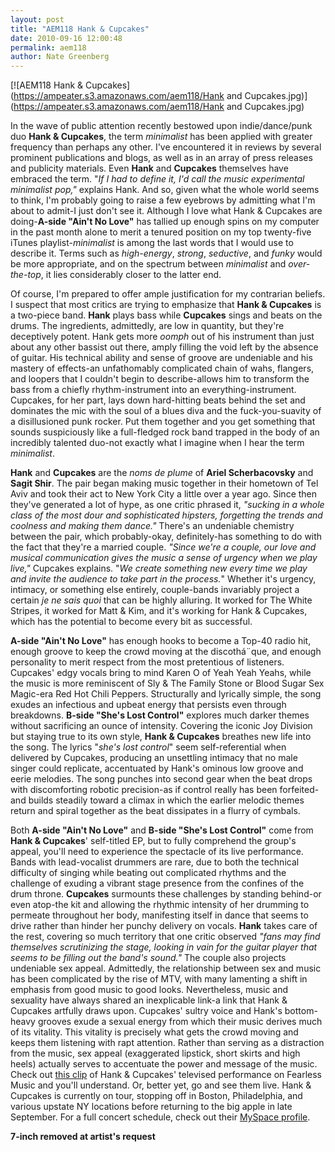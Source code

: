 ```yaml
---
layout: post
title: "AEM118 Hank & Cupcakes"
date: 2010-09-16 12:00:48
permalink: aem118
author: Nate Greenberg
---
```

[![AEM118 Hank & Cupcakes](https://ampeater.s3.amazonaws.com/aem118/Hank and Cupcakes.jpg)](https://ampeater.s3.amazonaws.com/aem118/Hank and Cupcakes.jpg)

In the wave of public attention recently bestowed upon indie/dance/punk duo **Hank & Cupcakes**, the term _minimalist_ has been applied with greater frequency than perhaps any other. I've encountered it in reviews by several prominent publications and blogs, as well as in an array of press releases and publicity materials. Even **Hank** and **Cupcakes** themselves have embraced the term. "_If I had to define it, I'd call the music experimental minimalist pop,"_ explains Hank. And so, given what the whole world seems to think, I'm probably going to raise a few eyebrows by admitting what I'm about to admit-I just don't see it. Although I love what Hank & Cupcakes are doing-**A-side "Ain't No Love"** has tallied up enough spins on my computer in the past month alone to merit a tenured position on my top twenty-five iTunes playlist-_minimalist_ is among the last words that I would use to describe it. Terms such as _high-energy_, _strong_, _seductive_, and _funky_ would be more appropriate, and on the spectrum between _minimalist_ and _over-the-top_, it lies considerably closer to the latter end.

<!-- more -->

Of course, I'm prepared to offer ample justification for my contrarian beliefs. I suspect that most critics are trying to emphasize that **Hank & Cupcakes** is a two-piece band. **Hank** plays bass while **Cupcakes** sings and beats on the drums. The ingredients, admittedly, are low in quantity, but they're deceptively potent. Hank gets more _oomph_ out of his instrument than just about any other bassist out there, amply filling the void left by the absence of guitar. His technical ability and sense of groove are undeniable and his mastery of effects-an unfathomably complicated chain of wahs, flangers, and loopers that I couldn't begin to describe-allows him to transform the bass from a chiefly rhythm-instrument into an everything-instrument. Cupcakes, for her part, lays down hard-hitting beats behind the set and dominates the mic with the soul of a blues diva and the fuck-you-suavity of a disillusioned punk rocker. Put them together and you get something that sounds suspiciously like a full-fledged rock band trapped in the body of an incredibly talented duo-not exactly what I imagine when I hear the term _minimalist_.

**Hank** and **Cupcakes** are the _noms de plume_ of **Ariel Scherbacovsky** and **Sagit Shir**. The pair began making music together in their hometown of Tel Aviv and took their act to New York City a little over a year ago. Since then they've generated a lot of hype, as one critic phrased it, _"sucking in a whole class of the most dour and sophisticated hipsters, forgetting the trends and coolness and making them dance."_ There's an undeniable chemistry between the pair, which probably-okay, definitely-has something to do with the fact that they're a married couple. _"Since we're a couple, our love and musical communication gives the music a sense of urgency when we play live,"_ Cupcakes explains. "_We create something new every time we play and invite the audience to take part in the process._" Whether it's urgency, intimacy, or something else entirely, couple-bands invariably project a certain _je ne sais quoi_ that can be highly alluring. It worked for The White Stripes, it worked for Matt & Kim, and it's working for Hank & Cupcakes, which has the potential to become every bit as successful.

**A-side "Ain't No Love"** has enough hooks to become a Top-40 radio hit, enough groove to keep the crowd moving at the discothá¨que, and enough personality to merit respect from the most pretentious of listeners. Cupcakes' edgy vocals bring to mind Karen O of Yeah Yeah Yeahs, while the music is more reminiscent of Sly & The Family Stone or Blood Sugar Sex Magic-era Red Hot Chili Peppers. Structurally and lyrically simple, the song exudes an infectious and upbeat energy that persists even through breakdowns. **B-side "She's Lost Control"** explores much darker themes without sacrificing an ounce of intensity. Covering the iconic Joy Division but staying true to its own style, **Hank & Cupcakes** breathes new life into the song. The lyrics "_she's lost control_" seem self-referential when delivered by Cupcakes, producing an unsettling intimacy that no male singer could replicate, accentuated by Hank's ominous low groove and eerie melodies. The song punches into second gear when the beat drops with discomforting robotic precision-as if control really has been forfeited-and builds steadily toward a climax in which the earlier melodic themes return and spiral together as the beat dissipates in a flurry of cymbals.

Both **A-side "Ain't No Love"** and **B-side "She's Lost Control"** come from **Hank & Cupcakes**' self-titled EP, but to fully comprehend the group's appeal, you'll need to experience the spectacle of its live performance. Bands with lead-vocalist drummers are rare, due to both the technical difficulty of singing while beating out complicated rhythms and the challenge of exuding a vibrant stage presence from the confines of the drum throne. **Cupcakes** surmounts these challenges by standing behind-or even atop-the kit and allowing the rhythmic intensity of her drumming to permeate throughout her body, manifesting itself in dance that seems to drive rather than hinder her punchy delivery on vocals. **Hank** takes care of the rest, covering so much territory that one critic observed _"fans may find themselves scrutinizing the stage, looking in vain for the guitar player that seems to be filling out the band's sound."_ The couple also projects undeniable sex appeal. Admittedly, the relationship between sex and music has been complicated by the rise of MTV, with many lamenting a shift in emphasis from good music to good looks. Nevertheless, music and sexuality have always shared an inexplicable link-a link that Hank & Cupcakes artfully draws upon. Cupcakes' sultry voice and Hank's bottom-heavy grooves exude a sexual energy from which their music derives much of its vitality. This vitality is precisely what gets the crowd moving and keeps them listening with rapt attention. Rather than serving as a distraction from the music, sex appeal (exaggerated lipstick, short skirts and high heels) actually serves to accentuate the power and message of the music. Check out [this clip](http://www.youtube.com/watch?v=6SvDC_i4ivw) of Hank & Cupcakes' televised performance on Fearless Music and you'll understand. Or, better yet, go and see them live. Hank & Cupcakes is currently on tour, stopping off in Boston, Philadelphia, and various upstate NY locations before returning to the big apple in late September. For a full concert schedule, check out their [MySpace profile](http://www.myspace.com/hankandcupcakes).

**7-inch removed at artist's request**